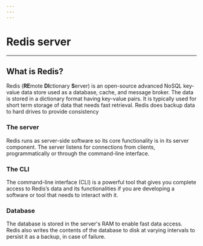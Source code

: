 ```yaml
---
---
---
```

# Redis server  
---
## What is Redis?

Redis (**RE**mote **DI**ctionary **S**erver) is an open-source advanced NoSQL key-value data store used as a  database, cache, and message broker. The data is stored in a dictionary format having key-value pairs. It is  typically used for short term storage of data that needs fast retrieval. Redis does backup data to hard drives  to provide consistency

### The server
Redis runs as server-side software so its core functionality is in its server component. The server listens for connections from clients, programmatically or through the command-line interface.

### The CLI  
The command-line interface (CLI) is a powerful tool that gives you complete access to Redis’s data and its functionalities if you are developing a software or tool that needs to interact with it.  

### Database  
The database is stored in the server's RAM to enable fast data access. Redis also writes the contents of the  database to disk at varying intervals to persist it as a backup, in case of failure.